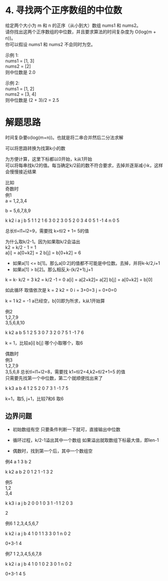 # 4. 寻找两个正序数组的中位数

给定两个大小为 m 和 n 的正序（从小到大）数组 nums1 和 nums2。  
请你找出这两个正序数组的中位数，并且要求算法的时间复杂度为 O(log(m + n))。  
你可以假设 nums1 和 nums2 不会同时为空。  

示例 1:  
nums1 = [1, 3]  
nums2 = [2]  
则中位数是 2.0  

示例 2:  
nums1 = [1, 2]  
nums2 = [3, 4]  
则中位数是 (2 + 3)/2 = 2.5  

# 解题思路  
时间复杂要o(log(m+n))。也就是将二串合并然后二分法求解  

可以将思路转换为找第k小的数  

为方便计算，这里下标都以0开始，k从1开始   
可以将每串找k/2的值。每当确定k/2前的数不符合要求，去掉并逐渐减小k，这样会慢慢接近结果  

比如  
奇数时  
例1  
a = 1,2,3,4

b = 5,6,7,8,9

k k2 i a j b
5 1 1 2 1 6
3 0 2 3 0 5
2 0 3 4 0 5
1 -1 4 n 0 5

总长tl=l1+l2=9，需要找 k=tl/2 + 1= 5的值


为什么取k/2-1。因为如果取k/2会溢出  
k2 = k/2 - 1 = 1  
a[i] = a[0+k2] = 2
b[j] = b[0+k2] = 6

- 如果a[1] <= b[1]。那么a[0:2]的值都不可能是中位数。去掉，并将k-k/2,i+1
- 如果a[1] > b[2]。那么相反,k-(k/2+1),j+1

k = k- k/2 = 3
k2 = k/2 -1 = 0
a[i] = a[2+k2]= a[2]
b[j] = a[0+k2] = b[0]

如此循环
取值依次是
k = 2
k2 = 0
i = 3+0=3
j = 0+0=0

k = 1
k2 = -1
a已经空，b[0]即为所求，k从1开始算



例2  
1,2,7,9  
3,5,6,8,10  

k k2 a b
5 1 2 5
3 0 7 3
2 0 7 5
1 -1 7 6

k = 1，比较a[i] b[j] 哪个小取哪个，取6


偶数时  
例3  
1,2,7,9  
3,5,6,8
总长tl=l1+l2=8，需要找 k1=tl/2=4,k2=tl/2+1=5 的值  
只需要先找第一个中位数，第二个就顺便找出来了

k k3 a b
4 1 2 5
2 0 7 3
1 -1 7 5

k=1，取5, j+1，比较7和6 取6

## 边界问题
- 初始数组有空
只要条件判断一下就可，直接输出中位数

- 循环过程，k/2-1溢出其中一个数组
如果溢出就取数组下标最大值，即len-1

- 偶数时，找到第一个后，其中一个数组空



例4
a 1 3
b 2

k k2 a b
2 0 1 2
1 -1 3 2

例5  
1,2  
3,4

k k3 i a j b
2 0 0 1 0 3
1 -1 1 2 0 3

2

例6
1
2,3,4,5,6,7

k k2 i a j b
4 1 0 1 1 3
3 0 1 n 0 2

0+3-1 4

例7
1
2,3,4,5,6,7,8

k k2 i a j b
4 1 0 1 0 2
3 0 1 n 0 2

0+3-1 4 5
